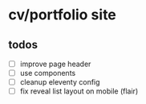 # cv/portfolio site

## todos

-   [ ] improve page header
-   [ ] use components
-   [ ] cleanup eleventy config
-   [ ] fix reveal list layout on mobile (flair)

